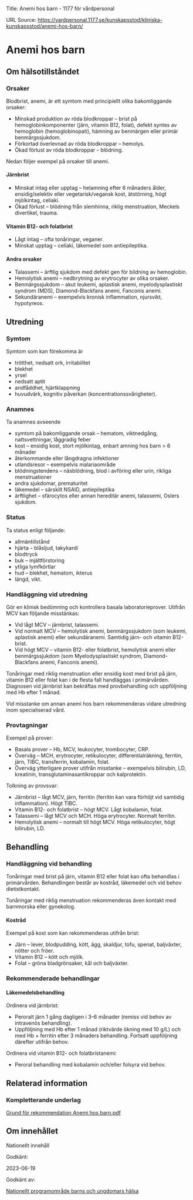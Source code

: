 Title: Anemi hos barn - 1177 för vårdpersonal

URL Source: https://vardpersonal.1177.se/kunskapsstod/kliniska-kunskapsstod/anemi-hos-barn/

Anemi hos barn
==============

Om hälsotillståndet
-------------------

### Orsaker

Blodbrist, anemi, är ett symtom med principiellt olika bakomliggande orsaker:

*   Minskad produktion av röda blodkroppar – brist på hemoglobinkomponenter (järn, vitamin B12, folat), defekt syntes av hemoglobin (hemoglobinopati), hämning av benmärgen eller primär benmärgssjukdom.
*   Förkortad överlevnad av röda blodkroppar – hemolys.
*   Ökad förlust av röda blodkroppar – blödning.

Nedan följer exempel på orsaker till anemi.

#### Järnbrist

*   Minskat intag eller upptag – helamning efter 6 månaders ålder, ensidig/selektiv eller vegetarisk/vegansk kost, ätstörning, högt mjölkintag, celiaki.
*   Ökad förlust – blödning från slemhinna, riklig menstruation, Meckels divertikel, trauma.

#### Vitamin B12- och folatbrist

*   Lågt intag – ofta tonåringar, veganer.
*   Minskat upptag – celiaki, läkemedel som antiepileptika.

#### Andra orsaker

*   Talassemi – ärftlig sjukdom med defekt gen för bildning av hemoglobin.
*   Hemolytisk anemi – nedbrytning av erytrocyter av olika orsaker.
*   Benmärgssjukdom – akut leukemi, aplastisk anemi, myelodysplastiskt syndrom (MDS), Diamond-Blackfans anemi, Fanconis anemi.
*   Sekundäranemi – exempelvis kronisk inflammation, njursvikt, hypotyreos.

Utredning
---------

### Symtom

Symtom som kan förekomma är

*   trötthet, nedsatt ork, irritabilitet
*   blekhet
*   yrsel
*   nedsatt aptit
*   andfåddhet, hjärtklappning
*   huvudvärk, kognitiv påverkan (koncentrationssvårigheter).

### Anamnes

Ta anamnes avseende

*   symtom på bakomliggande orsak – hematom, viktnedgång, nattsvettningar, låggradig feber
*   kost – ensidig kost, stort mjölkintag, enbart amning hos barn \> 6 månader
*   återkommande eller långdragna infektioner
*   utlandsresor – exempelvis malariaområde
*   blödningstendens – näsblödning, blod i avföring eller urin, rikliga menstruationer
*   andra sjukdomar, prematuritet
*   läkemedel – särskilt NSAID, antiepileptika
*   ärftlighet – sfärocytos eller annan hereditär anemi, talassemi, Oslers sjukdom.

### Status

Ta status enligt följande:

*   allmäntillstånd
*   hjärta – blåsljud, takykardi
*   blodtryck
*   buk – mjältförstoring
*   ytliga lymfkörtlar
*   hud – blekhet, hematom, ikterus
*   längd, vikt.

### Handläggning vid utredning

Gör en klinisk bedömning och kontrollera basala laboratorieprover. Utifrån MCV kan följande misstänkas:

*   Vid lågt MCV – järnbrist, talassemi.
*   Vid normalt MCV – hemolytisk anemi, benmärgssjukdom (som leukemi, aplastisk anemi) eller sekundäranemi. Samtidig järn- och vitamin B12-brist.
*   Vid högt MCV – vitamin B12- eller folatbrist, hemolytisk anemi eller benmärgssjukdom (som Myelodysplastiskt syndrom, Diamond-Blackfans anemi, Fanconis anemi).

Tonåringar med riklig menstruation eller ensidig kost med brist på järn, vitamin B12 eller folat kan i de flesta fall handläggas i primärvården. Diagnosen vid järnbrist kan bekräftas med provbehandling och uppföljning med Hb efter 1 månad.

Vid misstanke om annan anemi hos barn rekommenderas vidare utredning inom specialiserad vård.

### Provtagningar

Exempel på prover:

*   Basala prover – Hb, MCV, leukocyter, trombocyter, CRP.
*   Överväg – MCH, erytrocyter, retikulocyter, differentialräkning, ferritin, järn, TIBC, transferrin, kobalamin, folat.
*   Överväg ytterligare prover utifrån misstanke – exempelvis bilirubin, LD, kreatinin, transglutaminasantikroppar och kalprotektin.

Tolkning av provsvar:

*   Järnbrist – lågt MCV, järn, ferritin (ferritin kan vara förhöjt vid samtidig inflammation). Högt TIBC.
*   Vitamin B12- och folatbrist – högt MCV. Lågt kobalamin, folat.
*   Talassemi – lågt MCV och MCH. Höga erytrocyter. Normalt ferritin.
*   Hemolytisk anemi – normalt till högt MCV. Höga retikulocyter, högt bilirubin, LD.

Behandling
----------

### Handläggning vid behandling

Tonåringar med brist på järn, vitamin B12 eller folat kan ofta behandlas i primärvården. Behandlingen består av kostråd, läkemedel och vid behov dietistkontakt.

Tonåringar med riklig menstruation rekommenderas även kontakt med barnmorska eller gynekolog.

#### Kostråd

Exempel på kost som kan rekommenderas utifrån brist:

*   Järn – lever, blodpudding, kött, ägg, skaldjur, tofu, spenat, baljväxter, nötter och fröer.
*   Vitamin B12 – kött och mjölk.
*   Folat – gröna bladgrönsaker, kål och baljväxter.

### Rekommenderade behandlingar

#### Läkemedelsbehandling

Ordinera vid järnbrist:

*   Peroralt järn 1 gång dagligen i 3–6 månader (remiss vid behov av intravenös behandling).
*   Uppföljning med Hb efter 1 månad (riktvärde ökning med 10 g/L) och med Hb + ferritin efter 3 månaders behandling. Fortsatt uppföljning därefter utifrån behov.

Ordinera vid vitamin B12- och folatbristanemi:

*   Peroral behandling med kobalamin och/eller folsyra vid behov.

Relaterad information
---------------------

### Kompletterande underlag

[Grund för rekommendation Anemi hos barn.pdf](https://vardpersonal.1177.se/globalassets/nkk/nationell/media/dokument/kunskapsstod/vardforlopp/bilagor-vardforlopp/grund-for-rekommendation-anemi-hos-barn.pdf "Grund för rekommendation Anemi hos barn")

Om innehållet
-------------

Nationellt innehåll

Godkänt:

2023-06-19

Godkänt av:

[Nationellt programområde barns och ungdomars hälsa](https://kunskapsstyrningvard.se/kunskapsstyrningvard/programomradenochsamverkansgrupper/nationellaprogramomraden/npobarnochungdomarshalsa.56424.html)
